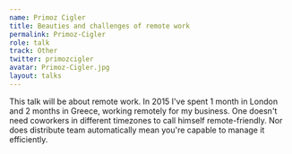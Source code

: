 ```yaml
---
name: Primoz Cigler
title: Beauties and challenges of remote work
permalink: Primoz-Cigler
role: talk
track: Other
twitter: primozcigler
avatar: Primoz-Cigler.jpg
layout: talks
---
```


This talk will be about remote work. In 2015 I've spent 1 month in London and 2 months in Greece, working remotely for my business. One doesn't need coworkers in different timezones to call himself remote-friendly. Nor does distribute team automatically mean you're capable to manage it efficiently.
